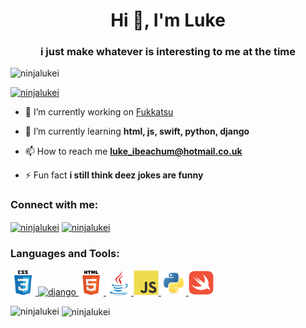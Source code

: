 <h1 align="center">Hi 👋, I'm Luke</h1>
<h3 align="center">i just make whatever is interesting to me at the time</h3>

<p align="left"> <img src="https://komarev.com/ghpvc/?username=ninjalukei&label=Profile%20views&color=0e75b6&style=flat" alt="ninjalukei" /> </p>

<p align="left"> <a href="https://github.com/ryo-ma/github-profile-trophy"><img src="https://github-profile-trophy.vercel.app/?username=ninjalukei" alt="ninjalukei" /></a> </p>

- 🔭 I’m currently working on [Fukkatsu](https://github.com/NinjaLukeI/Fukkatsu)

- 🌱 I’m currently learning **html, js, swift, python, django**

- 📫 How to reach me **luke_ibeachum@hotmail.co.uk**

- ⚡ Fun fact **i still think deez jokes are funny**

<h3 align="left">Connect with me:</h3>
<p align="left">
<a href="https://twitter.com/ninjalukei" target="blank"><img align="center" src="https://raw.githubusercontent.com/rahuldkjain/github-profile-readme-generator/master/src/images/icons/Social/twitter.svg" alt="ninjalukei" height="30" width="40" /></a>
<a href="https://www.youtube.com/c/ninjalukei" target="blank"><img align="center" src="https://raw.githubusercontent.com/rahuldkjain/github-profile-readme-generator/master/src/images/icons/Social/youtube.svg" alt="ninjalukei" height="30" width="40" /></a>
</p>

<h3 align="left">Languages and Tools:</h3>
<p align="left"> <a href="https://www.w3schools.com/css/" target="_blank" rel="noreferrer"> <img src="https://raw.githubusercontent.com/devicons/devicon/master/icons/css3/css3-original-wordmark.svg" alt="css3" width="40" height="40"/> </a> <a href="https://www.djangoproject.com/" target="_blank" rel="noreferrer"> <img src="https://cdn.worldvectorlogo.com/logos/django.svg" alt="django" width="40" height="40"/> </a> <a href="https://www.w3.org/html/" target="_blank" rel="noreferrer"> <img src="https://raw.githubusercontent.com/devicons/devicon/master/icons/html5/html5-original-wordmark.svg" alt="html5" width="40" height="40"/> </a> <a href="https://www.java.com" target="_blank" rel="noreferrer"> <img src="https://raw.githubusercontent.com/devicons/devicon/master/icons/java/java-original.svg" alt="java" width="40" height="40"/> </a> <a href="https://developer.mozilla.org/en-US/docs/Web/JavaScript" target="_blank" rel="noreferrer"> <img src="https://raw.githubusercontent.com/devicons/devicon/master/icons/javascript/javascript-original.svg" alt="javascript" width="40" height="40"/> </a> <a href="https://www.python.org" target="_blank" rel="noreferrer"> <img src="https://raw.githubusercontent.com/devicons/devicon/master/icons/python/python-original.svg" alt="python" width="40" height="40"/> </a> <a href="https://developer.apple.com/swift/" target="_blank" rel="noreferrer"> <img src="https://raw.githubusercontent.com/devicons/devicon/master/icons/swift/swift-original.svg" alt="swift" width="40" height="40"/> </a> </p>

<p><img align="left" src="https://github-readme-stats.vercel.app/api/top-langs?username=ninjalukei&show_icons=true&locale=en&layout=compact" alt="ninjalukei" /></p>

<p>&nbsp;<img align="center" src="https://github-readme-stats.vercel.app/api?username=ninjalukei&show_icons=true&locale=en" alt="ninjalukei" /></p>
